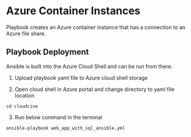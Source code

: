 # Azure Container Instances
Playbook creates an Azure container instance that has a connection to an Azure file share.

## Playbook Deployment
Ansible is built into the Azure Cloud Shell and can be run from there.
1. Upload playbook yaml file to Azure cloud shell storage

2. Open cloud shell in Azure portal and change directory to yaml file location
```
cd cloudrive
```

3. Run below command in the terminal
```
ansible-playbook web_app_with_sql_ansible.yml
```
